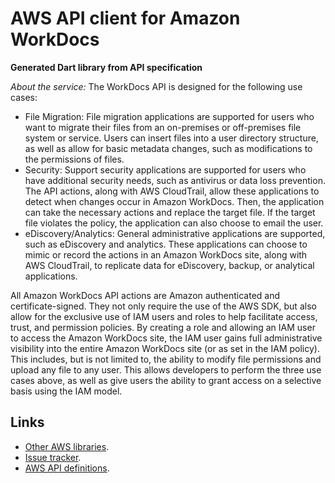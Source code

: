 # AWS API client for Amazon WorkDocs

**Generated Dart library from API specification**

*About the service:*
The WorkDocs API is designed for the following use cases:

<ul>
<li>
File Migration: File migration applications are supported for users who want
to migrate their files from an on-premises or off-premises file system or
service. Users can insert files into a user directory structure, as well as
allow for basic metadata changes, such as modifications to the permissions
of files.
</li>
<li>
Security: Support security applications are supported for users who have
additional security needs, such as antivirus or data loss prevention. The
API actions, along with AWS CloudTrail, allow these applications to detect
when changes occur in Amazon WorkDocs. Then, the application can take the
necessary actions and replace the target file. If the target file violates
the policy, the application can also choose to email the user.
</li>
<li>
eDiscovery/Analytics: General administrative applications are supported,
such as eDiscovery and analytics. These applications can choose to mimic or
record the actions in an Amazon WorkDocs site, along with AWS CloudTrail, to
replicate data for eDiscovery, backup, or analytical applications.
</li>
</ul>
All Amazon WorkDocs API actions are Amazon authenticated and
certificate-signed. They not only require the use of the AWS SDK, but also
allow for the exclusive use of IAM users and roles to help facilitate
access, trust, and permission policies. By creating a role and allowing an
IAM user to access the Amazon WorkDocs site, the IAM user gains full
administrative visibility into the entire Amazon WorkDocs site (or as set in
the IAM policy). This includes, but is not limited to, the ability to modify
file permissions and upload any file to any user. This allows developers to
perform the three use cases above, as well as give users the ability to
grant access on a selective basis using the IAM model.

## Links

- [Other AWS libraries](https://github.com/agilord/aws_client/tree/master/generated).
- [Issue tracker](https://github.com/agilord/aws_client/issues).
- [AWS API definitions](https://github.com/aws/aws-sdk-js/tree/master/apis).
